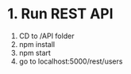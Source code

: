 # 1. Run REST API

1. CD to /API folder
2. npm install
3. npm start
4. go to localhost:5000/rest/users
